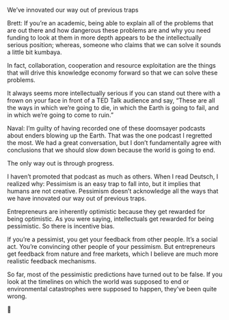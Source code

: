 

We’ve innovated our way out of previous traps

Brett: If you’re an academic, being able to explain all of the problems that are out there and how dangerous these problems are and why you need funding to look at them in more depth appears to be the intellectually serious position; whereas, someone who claims that we can solve it sounds a little bit kumbaya.

In fact, collaboration, cooperation and resource exploitation are the things that will drive this knowledge economy forward so that we can solve these problems.

It always seems more intellectually serious if you can stand out there with a frown on your face in front of a TED Talk audience and say, “These are all the ways in which we’re going to die, in which the Earth is going to fail, and in which we’re going to come to ruin.”

Naval: I’m guilty of having recorded one of these doomsayer podcasts about enders blowing up the Earth. That was the one podcast I regretted the most. We had a great conversation, but I don’t fundamentally agree with conclusions that we should slow down because the world is going to end.

The only way out is through progress.

I haven’t promoted that podcast as much as others. When I read Deutsch, I realized why: Pessimism is an easy trap to fall into, but it implies that humans are not creative. Pessimism doesn’t acknowledge all the ways that we have innovated our way out of previous traps.

Entrepreneurs are inherently optimistic because they get rewarded for being optimistic. As you were saying, intellectuals get rewarded for being pessimistic. So there is incentive bias.

If you’re a pessimist, you get your feedback from other people. It’s a social act. You’re convincing other people of your pessimism. But entrepreneurs get feedback from nature and free markets, which I believe are much more realistic feedback mechanisms.

So far, most of the pessimistic predictions have turned out to be false. If you look at the timelines on which the world was supposed to end or environmental catastrophes were supposed to happen, they’ve been quite wrong.

 

 📍 